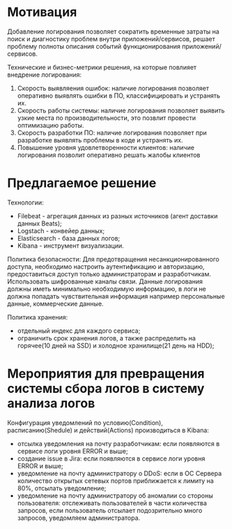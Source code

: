 # Мотивация
Добавление логирования позволяет сократить временные затраты на поиск и диагностику проблем внутри приложений/сервисов, решает проблему полноты описания событий функционирования приложений/сервисов.

Технические и бизнес-метрики решения, на которые повлияет внедрение логирования:
1. Скорость выявляения ошибок: наличие логирования позволяет оперативно выявлять ошибки в ПО, классифицировать и устранять их.
2. Скорость работы системы: наличие логирования позволяет выявить узкие места по производительности, это позвлит провести оптимизацию работы.
3. Скорость разработки ПО: наличие логирования позволяет при разработке выявлять проблемы в коде и устранять их.
4. Повышение уровня удовлетворенности клиентов: наличие логирования позволит оперативно решать жалобы клиентов

# Предлагаемое решение
Технологии:
- Filebeat - агрегация данных из разных источников (агент доставки данных Beats);
- Logstach - конвейер данных;
- Elasticsearch - база данных логов;
- Kibana - инструмент визуализации.

Политика безопасности:
Для предотвращения несанкционированного доступа, необходимо настроить  аутентификацию и авторизацию, предоставиться доступ только администраторам и разработчикам.
Использовать шифрованные каналы связи.
Данные логирования должны иметь минимально необходимую информацию, в логи не должна попадать чувствительная информация например персональные данные, коммерческие данные.

Политика хранения:
- отдельный индекс для каждого сервиса;
- ограничить срок хранения логов, а также распределить на горячее(10 дней на SSD) и холодное хранилище(21 день на HDD);

# Мероприятия для превращения системы сбора логов в систему анализа логов
Конфигурация уведомлений по условию(Condition), расписанию(Shedule) и действий(Actions) производиться в Kibana:
- отсылка уведомления на почту разработчикам: если появляются в сервисе логи уровня ERROR и выше;
- создание issue в Jira: если появляются в сервисе логи уровня ERROR и выше;
- уведомление на почту администратору о DDoS: если в ОС Сервера количество открытых сетевых портов приближается к лимиту на 80%, отсылать уведомление;
- уведомление на почту администратору об аномалии со стороны пользователя: отслеживать пользователей в части количества запросов, если пользователь отсылает подозрительно много запросов, уведомляем администратора.
